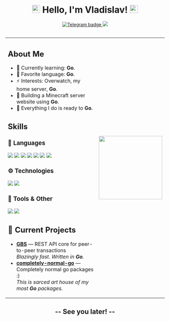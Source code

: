 <div align="center">
   <h1><img src="https://media.giphy.com/media/hvRJCLFzcasrR4ia7z/giphy.gif" width="25px"> Hello, I'm Vladislav! <img src="https://media.giphy.com/media/hvRJCLFzcasrR4ia7z/giphy.gif" width="25px"> </h1>
</div>

<div id="badges" align="center">
   <a href="https://t.me/vladislav_bezmaternih">
    <img src="https://img.shields.io/badge/Telegram-blue?logo=telegram&logoColor=white&style=for-the-badge" alt="Telegram badge"/>
   </a>
   <a href="https://github.com/tytapory/gbs">
      <img src="https://img.shields.io/badge/GitHub_gbs-View_Project-333?style=for-the-badge&logo=github">
   </a>
</div>

<br/>

<table align="center">
  <tr>
    <td>

<h2>About Me</h2>

- 🌱 Currently learning: **Go**.
- 💬 Favorite language: **Go**.
- ⚡ Interests: Overwatch, my home server, **Go**.
- 🔭 Building a Minecraft server website using **Go**.
- 🚀 Everything I do is ready to **Go**.
<h2>Skills</h2>

<h3>🧠 Languages</h3>
<p align="left">
  <img src="https://img.shields.io/badge/-Go-00ADD8?style=for-the-badge&logo=go&logoColor=white"/>
  <img src="https://img.shields.io/badge/-C-00599C?style=for-the-badge&logo=c&logoColor=white"/>
  <img src="https://img.shields.io/badge/-C++-00599C?style=for-the-badge&logo=c%2B%2B&logoColor=white"/>
  <img src="https://img.shields.io/badge/-Java-007396?style=for-the-badge&logo=openjdk&logoColor=white"/>
  <img src="https://img.shields.io/badge/-Python-3776AB?style=for-the-badge&logo=python&logoColor=white"/>
  <img src="https://img.shields.io/badge/-SQL-4479A1?style=for-the-badge&logo=postgresql&logoColor=white"/>
  <img src="https://img.shields.io/badge/-Bash-4EAA25?style=for-the-badge&logo=gnubash&logoColor=white"/>
</p>

<h3>⚙️ Technologies</h3>
<p align="left">
  <img src="https://img.shields.io/badge/-Arch_Linux-1793D1?style=for-the-badge&logo=arch-linux&logoColor=white"/>
  <img src="https://img.shields.io/badge/-Docker-2496ED?style=for-the-badge&logo=docker&logoColor=white"/>
</p>

<h3>🔧 Tools & Other</h3>
<p align="left">
  <img src="https://img.shields.io/badge/-Git-F05032?style=for-the-badge&logo=git&logoColor=white"/>
  <img src="https://img.shields.io/badge/-Markdown-000000?style=for-the-badge&logo=markdown&logoColor=white"/>
</p>
<h2>🚧 Current Projects</h2>

<ul>
  <li>
    <strong><a href="https://github.com/tytapory/gbs">GBS</a></strong> — REST API core for peer-to-peer transactions  
    <br/>
    <em>Blazingly fast. Written in <strong>Go</strong>.</em>
  </li>
  <li>
    <strong><a href="https://github.com/tytapory/completely-normal-go">completely-normal-go</a></strong> — Completely normal go packages :)
    <br/>
    <em>This is sarced art house of my most <strong>Go</strong> packages.</em>
  </li>
</ul>
    </td>
    <td>
      <img src="https://media1.tenor.com/m/iIll9Rs1Wp4AAAAC/dancing-cat-dance.gif" width="200px">
    </td>
  </tr>
</table>

<div align="center">
   <h2>--  See you later!  --</h2>
</div>

